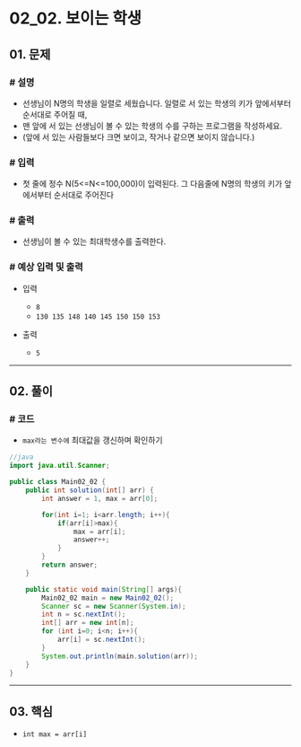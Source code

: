 # 02_02. 보이는 학생

## 01. 문제

### # 설명

- 선생님이 N명의 학생을 일렬로 세웠습니다. 일렬로 서 있는 학생의 키가 앞에서부터 순서대로 주어질 때,
- 맨 앞에 서 있는 선생님이 볼 수 있는 학생의 수를 구하는 프로그램을 작성하세요.
- (앞에 서 있는 사람들보다 크면 보이고, 작거나 같으면 보이지 않습니다.)

### # 입력

- 첫 줄에 정수 N(5<=N<=100,000)이 입력된다. 그 다음줄에 N명의 학생의 키가 앞에서부터 순서대로 주어진다

### # 출력

- 선생님이 볼 수 있는 최대학생수를 출력한다.

### # 예상 입력 및 출력

- 입력
  - `8`
  - `130 135 148 140 145 150 150 153`

- 출력
  - `5`

---

## 02. 풀이

### # 코드

- `max라는 변수에` 최대값을 갱신하며 확인하기

```java
//java
import java.util.Scanner;

public class Main02_02 {
    public int solution(int[] arr) {
        int answer = 1, max = arr[0];

        for(int i=1; i<arr.length; i++){
            if(arr[i]>max){
                max = arr[i];
                answer++;
            }
        }
        return answer;
    }

    public static void main(String[] args){
        Main02_02 main = new Main02_02();
        Scanner sc = new Scanner(System.in);
        int n = sc.nextInt();
        int[] arr = new int[n];
        for (int i=0; i<n; i++){
            arr[i] = sc.nextInt();
        }
        System.out.println(main.solution(arr));
    }
}
```

---

## 03. 핵심

- `int max = arr[i]`
